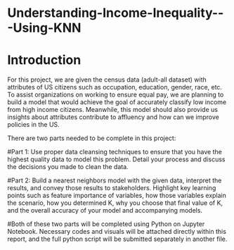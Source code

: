# Understanding-Income-Inequality---Using-KNN

# Introduction

For this project, we are given the census data (adult-all dataset) with attributes of US citizens such as occupation, education, gender, race, etc. To assist organizations on working to ensure equal pay, we are planning to build a model that would achieve the goal of accurately classify low income from high income citizens. Meanwhile, this model should also provide us insights about attributes contribute to affluency and how can we improve policies in the US.

There are two parts needed to be complete in this project:

#Part 1:
Use proper data cleansing techniques to ensure that you have the highest quality data to model this problem. Detail your process and discuss the decisions you made to clean the data.

#Part 2:
Build a nearest neighbors model with the given data, interpret the results, and convey those results to stakeholders. Highlight key learning points such as feature importance of variables, how those variables explain the scenario, how you determined K, why you choose that final value of K, and the overall accuracy of your model and accompanying models.

#Both of these two parts will be completed using Python on Jupyter Notebook. Necessary codes and visuals will be attached directly within this report, and the full python script will be submitted separately in another file.
